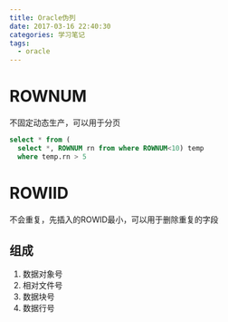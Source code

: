 ```yaml
---
title: Oracle伪列
date: 2017-03-16 22:40:30
categories: 学习笔记
tags:
  - oracle
---
```


# ROWNUM
不固定动态生产，可以用于分页
```sql
select * from (
  select *, ROWNUM rn from where ROWNUM<10) temp
  where temp.rn > 5
```
# ROWIID
不会重复，先插入的ROWID最小，可以用于删除重复的字段
## 组成
1. 数据对象号
2. 相对文件号
3. 数据块号
4. 数据行号
